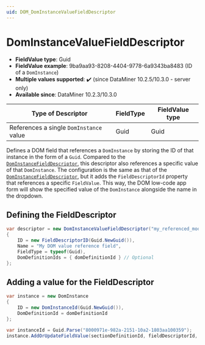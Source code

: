 ```yaml
---
uid: DOM_DomInstanceValueFieldDescriptor
---
```


# DomInstanceValueFieldDescriptor

- **FieldValue type**: Guid
- **FieldValue example**: 9ba9aa93-8208-4404-9778-6a9343ba8483 (ID of a `DomInstance`)
- **Multiple values supported**: :heavy_check_mark: (since DataMiner 10.2.5/10.3.0 - server only)<!-- RN 32904 -->
- **Available since**: DataMiner 10.2.3/10.3.0

| Type of Descriptor | FieldType | FieldValue type |
|--------------------|-----------|-----------------|
| References a single `DomInstance` value | Guid | Guid |

Defines a DOM field that references a `DomInstance` by storing the ID of that instance in the form of a `Guid`. Compared to the [`DomInstanceFieldDescriptor`](xref:DOM_DomInstanceFieldDescriptor), this descriptor also references a specific value of that `DomInstance`. The configuration is the same as that of the [`DomInstanceFieldDescriptor`](xref:DOM_DomInstanceFieldDescriptor), but it adds the `FieldDescriptorId` property that references a specific `FieldValue`. This way, the DOM low-code app form will show the specified value of the `DomInstance` alongside the name in the dropdown.

## Defining the FieldDescriptor

```csharp
var descriptor = new DomInstanceValueFieldDescriptor("my_referenced_module", fieldDescriptorId)
{
    ID = new FieldDescriptorID(Guid.NewGuid()),
    Name = "My DOM value reference field",
    FieldType = typeof(Guid),
    DomDefinitionIds = { domDefinitionId } // Optional
};
```

## Adding a value for the FieldDescriptor

```csharp
var instance = new DomInstance 
{        
    ID = new DomInstanceId(Guid.NewGuid()),
    DomDefinitionId = domDefinitionId
};

var instanceId = Guid.Parse("8000971e-982a-2151-10a2-1803aa100359");
instance.AddOrUpdateFieldValue(sectionDefinitionId, fieldDescriptorId, instanceId);
```
